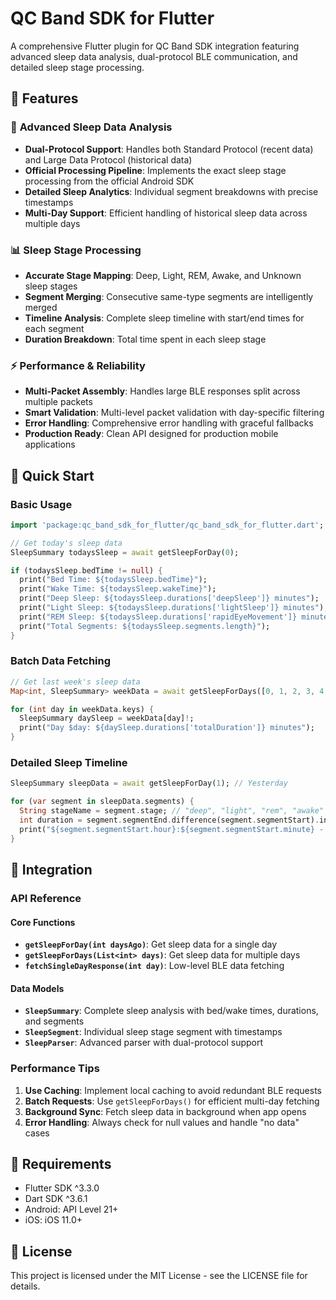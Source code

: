 # QC Band SDK for Flutter

A comprehensive Flutter plugin for QC Band SDK integration featuring advanced sleep data analysis, dual-protocol BLE communication, and detailed sleep stage processing.

## 🌟 Features

### 🌙 **Advanced Sleep Data Analysis**
- **Dual-Protocol Support**: Handles both Standard Protocol (recent data) and Large Data Protocol (historical data)
- **Official Processing Pipeline**: Implements the exact sleep stage processing from the official Android SDK
- **Detailed Sleep Analytics**: Individual segment breakdowns with precise timestamps
- **Multi-Day Support**: Efficient handling of historical sleep data across multiple days

### 📊 **Sleep Stage Processing**
- **Accurate Stage Mapping**: Deep, Light, REM, Awake, and Unknown sleep stages
- **Segment Merging**: Consecutive same-type segments are intelligently merged
- **Timeline Analysis**: Complete sleep timeline with start/end times for each segment
- **Duration Breakdown**: Total time spent in each sleep stage

### ⚡ **Performance & Reliability**
- **Multi-Packet Assembly**: Handles large BLE responses split across multiple packets
- **Smart Validation**: Multi-level packet validation with day-specific filtering
- **Error Handling**: Comprehensive error handling with graceful fallbacks
- **Production Ready**: Clean API designed for production mobile applications

## 🚀 Quick Start

### Basic Usage

```dart
import 'package:qc_band_sdk_for_flutter/qc_band_sdk_for_flutter.dart';

// Get today's sleep data
SleepSummary todaysSleep = await getSleepForDay(0);

if (todaysSleep.bedTime != null) {
  print("Bed Time: ${todaysSleep.bedTime}");
  print("Wake Time: ${todaysSleep.wakeTime}");
  print("Deep Sleep: ${todaysSleep.durations['deepSleep']} minutes");
  print("Light Sleep: ${todaysSleep.durations['lightSleep']} minutes");
  print("REM Sleep: ${todaysSleep.durations['rapidEyeMovement']} minutes");
  print("Total Segments: ${todaysSleep.segments.length}");
}
```

### Batch Data Fetching

```dart
// Get last week's sleep data
Map<int, SleepSummary> weekData = await getSleepForDays([0, 1, 2, 3, 4, 5, 6]);

for (int day in weekData.keys) {
  SleepSummary daySleep = weekData[day]!;
  print("Day $day: ${daySleep.durations['totalDuration']} minutes");
}
```

### Detailed Sleep Timeline

```dart
SleepSummary sleepData = await getSleepForDay(1); // Yesterday

for (var segment in sleepData.segments) {
  String stageName = segment.stage; // "deep", "light", "rem", "awake"
  int duration = segment.segmentEnd.difference(segment.segmentStart).inMinutes;
  print("${segment.segmentStart.hour}:${segment.segmentStart.minute} - $stageName ($duration min)");
}
```

## 📱 Integration

### API Reference

#### Core Functions

- **`getSleepForDay(int daysAgo)`**: Get sleep data for a single day
- **`getSleepForDays(List<int> days)`**: Get sleep data for multiple days
- **`fetchSingleDayResponse(int day)`**: Low-level BLE data fetching

#### Data Models

- **`SleepSummary`**: Complete sleep analysis with bed/wake times, durations, and segments
- **`SleepSegment`**: Individual sleep stage segment with timestamps
- **`SleepParser`**: Advanced parser with dual-protocol support

### Performance Tips

1. **Use Caching**: Implement local caching to avoid redundant BLE requests
2. **Batch Requests**: Use `getSleepForDays()` for efficient multi-day fetching
3. **Background Sync**: Fetch sleep data in background when app opens
4. **Error Handling**: Always check for null values and handle "no data" cases

## 🔧 Requirements

- Flutter SDK ^3.3.0
- Dart SDK ^3.6.1
- Android: API Level 21+
- iOS: iOS 11.0+

## 📄 License

This project is licensed under the MIT License - see the LICENSE file for details.

